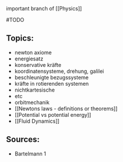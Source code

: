 important branch of [[Physics]]

#TODO 


## Topics:

- newton axiome
- energiesatz
- konservative kräfte
- koordinatensysteme, drehung, galilei
- beschleunigte bezugssysteme
- kräfte in rotierenden systemen
- nichtkartesische
- etc
- orbitmechanik
- [[Newtons laws - definitions or theorems]]
- [[Potential vs potential energy]]
- [[Fluid Dynamics]]


## Sources:
- Bartelmann 1